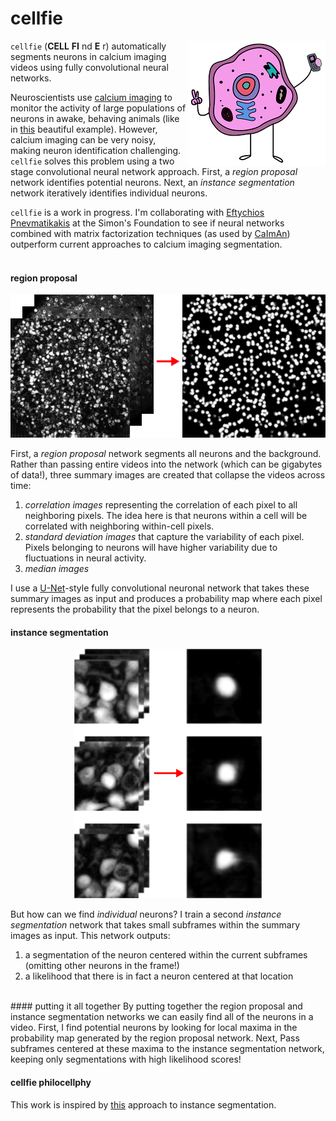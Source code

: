 # cellfie

<a href="https://www.teepublic.com/tank-top/2147895-cell-fie"><img src="images/cellfie.png" align=right></a>

`cellfie` (**CELL** **FI** nd **E** r) automatically segments neurons in calcium imaging videos using fully convolutional neural networks.

Neuroscientists use [calcium imaging](https://en.wikipedia.org/wiki/Calcium_imaging) to monitor the activity of large populations of neurons in awake, behaving animals (like in [this](https://www.youtube.com/watch?v=Nxa19uWC_oA) beautiful example). However, calcium imaging can be very noisy, making neuron identification challenging. `cellfie` solves this problem using a two stage convolutional neural network approach. First, a *region proposal* network identifies potential neurons. Next, an *instance segmentation* network iteratively identifies individual neurons.

`cellfie` is a work in progress. I'm collaborating with [Eftychios Pnevmatikakis](https://www.simonsfoundation.org/team/eftychios-a-pnevmatikakis/) at the Simon's Foundation to see if neural networks combined with matrix factorization techniques (as used by [CaImAn](https://github.com/flatironinstitute/CaImAn/blob/master/README.md)) outperform current approaches to calcium imaging segmentation.<br/><br/>


#### region proposal
<p align="center"><img src="images/rp_sample.png"></p>

First, a *region proposal* network segments all neurons and the background. Rather than passing entire videos into the network (which can be gigabytes of data!), three summary images are created that collapse the videos across time:

1. *correlation images* representing the correlation of each pixel to all neighboring pixels. The idea here is that neurons within a cell will be correlated with neighboring within-cell pixels.
2. *standard deviation images* that capture the variability of each pixel. Pixels belonging to neurons will have higher variability due to fluctuations in neural activity.
3. *median images*

I use a [U-Net](https://arxiv.org/abs/1505.04597)-style fully convolutional neuronal network that takes these summary images as input and produces a probability map where each pixel represents the probability that the pixel belongs to a neuron.</br>

#### instance segmentation
<p align="center"><img src="images/is_sample.png"></p>

But how can we find *individual* neurons? I train a second *instance segmentation* network that takes small subframes within the summary images as input. This network outputs:

1. a segmentation of the neuron centered within the current subframes (omitting other neurons in the frame!)
2. a likelihood that there is in fact a neuron centered at that location

</br>
#### putting it all together
By putting together the region proposal and instance segmentation networks we can easily find all of the neurons in a video. First, I find potential neurons by looking for local maxima in the probability map generated by the region proposal network. Next, Pass subframes centered at these maxima to the instance segmentation network, keeping only segmentations with high likelihood scores!

#### cellfie philocellphy
This work is inspired by [this](https://arxiv.org/abs/1506.06204) approach to instance segmentation.
